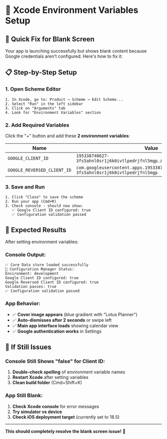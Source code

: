 # 🔧 Xcode Environment Variables Setup

## 🎯 Quick Fix for Blank Screen

Your app is launching successfully but shows blank content because Google credentials aren't configured. Here's how to fix it:

## 📋 Step-by-Step Setup

### 1. Open Scheme Editor
```
1. In Xcode, go to: Product → Scheme → Edit Scheme...
2. Select "Run" in the left sidebar
3. Click on "Arguments" tab
4. Look for "Environment Variables" section
```

### 2. Add Required Variables
Click the "+" button and add these **2 environment variables**:

| Name | Value |
|------|-------|
| `GOOGLE_CLIENT_ID` | `195338740627-3fs5ahnl0sr1j6k0ivtlpedrjfnl5mgp.apps.googleusercontent.com` |
| `GOOGLE_REVERSED_CLIENT_ID` | `com.googleusercontent.apps.195338740627-3fs5ahnl0sr1j6k0ivtlpedrjfnl5mgp` |

### 3. Save and Run
```
1. Click "Close" to save the scheme
2. Run your app (Cmd+R)
3. Check console - should now show:
   ✅ Google Client ID configured: true
   ✅ Configuration validation passed
```

## 🎉 Expected Results

After setting environment variables:

### Console Output:
```
✅ Core Data store loaded successfully
🔧 Configuration Manager Status:
Environment: development
Google Client ID configured: true
Google Reversed Client ID configured: true
Validation passes: true
✅ Configuration validation passed
```

### App Behavior:
- ✅ **Cover image appears** (blue gradient with "Lotus Planner")
- ✅ **Auto-dismisses after 2 seconds** or swipe left
- ✅ **Main app interface loads** showing calendar view
- ✅ **Google authentication works** in Settings

## 🚨 If Still Issues

### Console Still Shows "false" for Client ID:
1. **Double-check spelling** of environment variable names
2. **Restart Xcode** after setting variables
3. **Clean build folder** (Cmd+Shift+K)

### App Still Blank:
1. **Check Xcode console** for error messages
2. **Try simulator vs device** 
3. **Check iOS deployment target** (currently set to 18.5)

---

**This should completely resolve the blank screen issue!** 🚀
